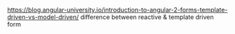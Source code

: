https://blog.angular-university.io/introduction-to-angular-2-forms-template-driven-vs-model-driven/
difference between reactive & template driven form